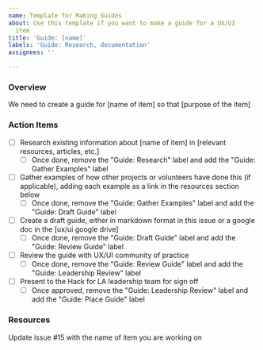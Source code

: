 ```yaml
---
name: Template for Making Guides
about: Use this template if you want to make a guide for a UX/UI
  item
title: 'Guide: [name]'
labels: 'Guide: Research, documentation'
assignees: ''

---
```


### Overview
We need to create a guide for [name of item] so that [purpose of the item]

### Action Items
- [ ] Research existing information about [name of item] in [relevant resources, articles, etc.]
   - [ ] Once done, remove the "Guide: Research" label and add the "Guide: Gather Examples" label
- [ ] Gather examples of how other projects or volunteers have done this (if applicable), adding each example as a link in the resources section below
   - [ ] Once done, remove the "Guide: Gather Examples" label and add the "Guide: Draft Guide" label
- [ ] Create a draft guide, either in markdown format in this issue or a google doc in the [ux/ui google drive]
    - [ ] Once done, remove the "Guide: Draft Guide" label and add the "Guide: Review Guide" label
- [ ] Review the guide with UX/UI community of practice
   - [ ] Once done, remove the "Guide: Review Guide" label and add the "Guide: Leadership Review" label
- [ ] Present to the Hack for LA leadership team for sign off
   - [ ] Once approved, remove the "Guide: Leadership Review" label and add the "Guide: Place Guide" label

### Resources
Update issue #15 with the name of item you are working on
